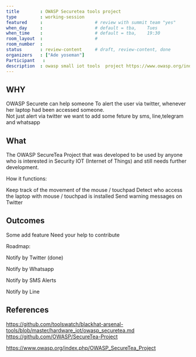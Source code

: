 ```yaml
---
title        : OWASP Securetea tools project
type         : working-session
featured     :                    # review with summit team "yes"
when_day     :                    # default = tba,    Tues
when_time    :                    # default = tba,    19:30
room_layout  :                    #
room_number  :
status       : review-content     # draft, review-content, done
organizers   : ["Ade yoseman"]
Participant   :
description  : owasp small iot tools  project https://www.owasp.org/index.php/OWASP_SecureTea_Project
---
```


## WHY
OWASP Securete can help someone
To alert the user via twitter, whenever her laptop had been accessed someone.<br>
Not just alert via twitter we want to add some feture by sms, line,telegram and whatsapp

## What
The OWASP SecureTea Project that was developed to be used by anyone who is interested in Security IOT (Internet of Things) and still needs further development.<br>

How it functions:

Keep track of the movement of the mouse / touchpad
Detect who access the laptop with mouse / touchpad is installed
Send warning messages on Twitter


## Outcomes

Some add feature
Need your help to contribute

Roadmap:

Notify by Twitter (done)

Notify by Whatsapp

Notify by SMS Alerts

Notify by Line

## References
https://github.com/toolswatch/blackhat-arsenal-tools/blob/master/hardware_iot/owasp_securetea.md
https://github.com/OWASP/SecureTea-Project

https://www.owasp.org/index.php/OWASP_SecureTea_Project

